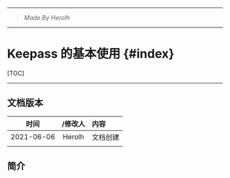 ----------------------------------------------
> *Made By Herolh*
----------------------------------------------

# Keepass 的基本使用 {#index}

[TOC]



 







--------------------------------------------

## 文档版本

|    时间    | /修改人 | 内容     |
| :--------: | :-----: | :------- |
| 2021-06-06 | Herolh  | 文档创建 |
|            |         |          |



## 简介

